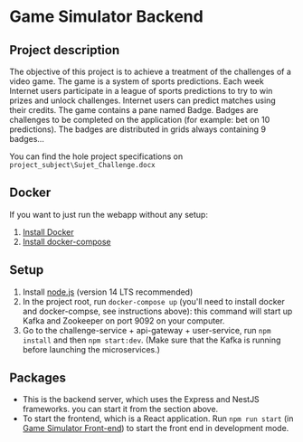 # Game Simulator Backend

## Project description 

The objective of this project is to achieve a treatment of the challenges of a video game.
The game is a system of sports predictions. Each week Internet users participate in a league of sports predictions to try to win prizes and unlock challenges. Internet users can predict matches using their credits.
The game contains a pane named Badge. Badges are challenges to be completed on the application (for example: bet on 10 predictions). The badges are distributed in grids always containing 9 badges...

You can find the hole project specifications on `project_subject\Sujet_Challenge.docx`
## Docker

If you want to just run the webapp without any setup:
1. [Install Docker](https://docs.docker.com/get-docker/)
2. [Install docker-compose](https://docs.docker.com/compose/install/)

## Setup

1. Install [node.js](https://nodejs.org/en/) (version 14 LTS recommended)
2. In the project root, run `docker-compose up` (you'll need to install docker and docker-compse, see instructions above): this command will start up Kafka and Zookeeper on port 9092 on your computer.
3. Go to the challenge-service + api-gateway + user-service, run `npm install` and then `npm start:dev`. (Make sure that the Kafka is running before launching the microservices.)

## Packages

* This is the backend server, which uses the Express and NestJS frameworks. you can start it from the section above.
* To start the frontend, which is a React application. Run `npm run start` (in [Game Simulator Front-end](https://github.com/FaissalElfid/Game_simulator_frontEnd)) to start the front end in development mode.